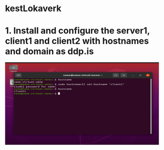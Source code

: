 # kestLokaverk

<h1> 1. Install and configure the server1, client1 and client2 with hostnames and domain as ddp.is </h1>


![mynd](https://github.com/gitmaus1/kestLokaverk/blob/main/Screenshots/Screenshot%202024-02-20%20093251.png)
